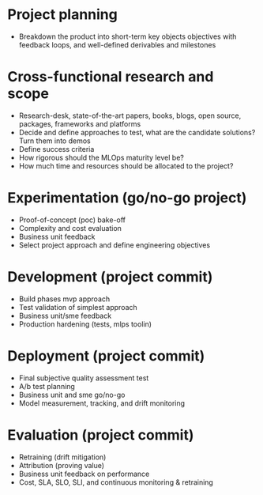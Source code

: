 # Project planning
- Breakdown the product into short-term key objects objectives with feedback loops, and well-defined derivables and milestones

# Cross-functional research and scope
- Research-desk, state-of-the-art papers, books, blogs, open source, packages, frameworks and platforms
- Decide and define approaches to test, what are the candidate solutions? Turn them into demos
- Define success criteria
- How rigorous should the MLOps maturity level be?
- How much time and resources should be allocated to the project?

# Experimentation (go/no-go project)
- Proof-of-concept (poc) bake-off
- Complexity and cost evaluation
- Business unit feedback
- Select project approach and define engineering objectives

# Development (project commit)
- Build phases mvp approach
- Test validation of simplest approach
- Business unit/sme feedback
- Production hardening (tests, mlps toolin)

# Deployment (project commit)
- Final subjective quality assessment test
- A/b test planning
- Business unit and sme go/no-go
- Model measurement, tracking, and drift monitoring

# Evaluation (project commit)
- Retraining (drift mitigation)
- Attribution (proving value)
- Business unit feedback on performance
- Cost, SLA, SLO, SLI, and continuous monitoring & retraining
